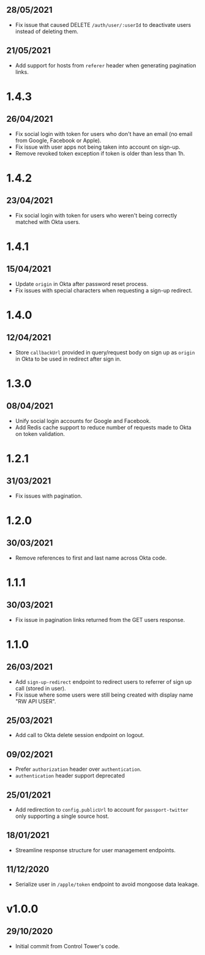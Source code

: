 ## 28/05/2021

- Fix issue that caused DELETE `/auth/user/:userId` to deactivate users instead of deleting them.

## 21/05/2021

- Add support for hosts from `referer` header when generating pagination links.

# 1.4.3

## 26/04/2021

- Fix social login with token for users who don't have an email (no email from Google, Facebook or Apple).
- Fix issue with user apps not being taken into account on sign-up.
- Remove revoked token exception if token is older than less than 1h.

# 1.4.2

## 23/04/2021

- Fix social login with token for users who weren't being correctly matched with Okta users.

# 1.4.1

## 15/04/2021

- Update `origin` in Okta after password reset process.
- Fix issues with special characters when requesting a sign-up redirect.

# 1.4.0

## 12/04/2021

- Store `callbackUrl` provided in query/request body on sign up as `origin` in Okta to be used in redirect after sign in.

# 1.3.0

## 08/04/2021

- Unify social login accounts for Google and Facebook.
- Add Redis cache support to reduce number of requests made to Okta on token validation.

# 1.2.1

## 31/03/2021

- Fix issues with pagination.

# 1.2.0

## 30/03/2021

- Remove references to first and last name across Okta code.

# 1.1.1

## 30/03/2021

- Fix issue in pagination links returned from the GET users response.

# 1.1.0

## 26/03/2021

- Add `sign-up-redirect` endpoint to redirect users to referrer of sign up call (stored in user).
- Fix issue where some users were still being created with display name "RW API USER".

## 25/03/2021

- Add call to Okta delete session endpoint on logout.

## 09/02/2021

- Prefer `authorization` header over `authentication`.
- `authentication` header support deprecated

## 25/01/2021

- Add redirection to `config.publicUrl` to account for `passport-twitter` only supporting a single source host. 

## 18/01/2021

- Streamline response structure for user management endpoints.

## 11/12/2020

- Serialize user in `/apple/token` endpoint to avoid mongoose data leakage.

# v1.0.0

## 29/10/2020

- Initial commit from Control Tower's code.
